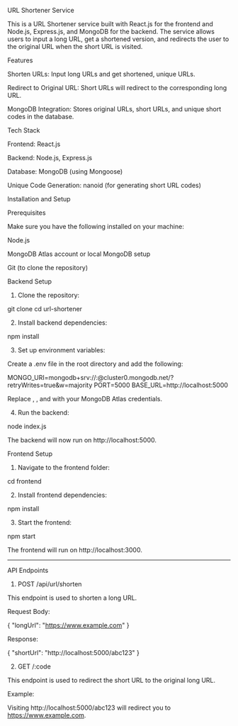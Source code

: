 URL Shortener Service

This is a URL Shortener service built with React.js for the frontend and Node.js, Express.js, and MongoDB for the backend. The service allows users to input a long URL, get a shortened version, and redirects the user to the original URL when the short URL is visited.

Features

Shorten URLs: Input long URLs and get shortened, unique URLs.

Redirect to Original URL: Short URLs will redirect to the corresponding long URL.

MongoDB Integration: Stores original URLs, short URLs, and unique short codes in the database.


Tech Stack

Frontend: React.js

Backend: Node.js, Express.js

Database: MongoDB (using Mongoose)

Unique Code Generation: nanoid (for generating short URL codes)




Installation and Setup

Prerequisites

Make sure you have the following installed on your machine:

Node.js

MongoDB Atlas account or local MongoDB setup

Git (to clone the repository)


Backend Setup

1. Clone the repository:

git clone <your-repo-url>
cd url-shortener


2. Install backend dependencies:

npm install


3. Set up environment variables:

Create a .env file in the root directory and add the following:

MONGO_URI=mongodb+srv://<username>:<password>@cluster0.mongodb.net/<databaseName>?retryWrites=true&w=majority
PORT=5000
BASE_URL=http://localhost:5000

Replace <username>, <password>, and <databaseName> with your MongoDB Atlas credentials.



4. Run the backend:

node index.js

The backend will now run on http://localhost:5000.



Frontend Setup

1. Navigate to the frontend folder:

cd frontend


2. Install frontend dependencies:

npm install


3. Start the frontend:

npm start

The frontend will run on http://localhost:3000.




---

API Endpoints

1. POST /api/url/shorten

This endpoint is used to shorten a long URL.

Request Body:

{
    "longUrl": "https://www.example.com"
}

Response:

{
    "shortUrl": "http://localhost:5000/abc123"
}


2. GET /:code

This endpoint is used to redirect the short URL to the original long URL.

Example:

Visiting http://localhost:5000/abc123 will redirect you to https://www.example.com.


